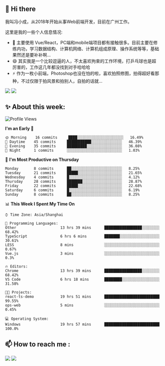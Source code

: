 ## 👋 Hi there

我叫冯小成，从2018年开始从事Web前端开发，目前在广州工作。

这里是我的一些个人信息情况:

- 🌱 主要使用 Vue/React，PC端和mobile端项目都有接触很多。目前主要在修练内功，学习数据结构、计算机网络、计算机组成原理、操作系统等等，基础果然还是要补补啊...
- 😄 其实我是一个比较逗逼的人，不太喜欢拘束的工作环境，打乒乓球也是超厉害的，工作这几年都没找到对手哈哈哈
- ⚡ 作为一枚小前端，Photoshop也没在怕的啦，喜欢拍照修图，拍得超好看那种，不过仅限于拍风景和拍别人，自拍的话就...

![](https://github-readme-stats.vercel.app/api?username=fxpixels&theme=graywhite&hide_border=true)
![](https://github-readme-stats.vercel.app/api/top-langs/?username=fxpixels&hide_border=true&layout=compact)

<!--
<img src="https://github-readme-stats.vercel.app/api?username=fxpixels&theme=graywhite&hide_border=true" width="500" alt=""/>
<img src="https://github-readme-stats.vercel.app/api/top-langs/?username=fxpixels&hide_border=true&layout=compact" width="300" alt=""/>
-->
## ✨ About this week:
<!--START_SECTION:waka-->
![Profile Views](http://img.shields.io/badge/Profile%20Views-137-blue)

**I'm an Early 🐤** 

```text
🌞 Morning    16 commits     ████░░░░░░░░░░░░░░░░░░░░░   16.49% 
🌆 Daytime    45 commits     ███████████░░░░░░░░░░░░░░   46.39% 
🌃 Evening    35 commits     █████████░░░░░░░░░░░░░░░░   36.08% 
🌙 Night      1 commits      ░░░░░░░░░░░░░░░░░░░░░░░░░   1.03%

```
📅 **I'm Most Productive on Thursday** 

```text
Monday       8 commits      ██░░░░░░░░░░░░░░░░░░░░░░░   8.25% 
Tuesday      21 commits     █████░░░░░░░░░░░░░░░░░░░░   21.65% 
Wednesday    4 commits      █░░░░░░░░░░░░░░░░░░░░░░░░   4.12% 
Thursday     28 commits     ███████░░░░░░░░░░░░░░░░░░   28.87% 
Friday       22 commits     █████░░░░░░░░░░░░░░░░░░░░   22.68% 
Saturday     6 commits      █░░░░░░░░░░░░░░░░░░░░░░░░   6.19% 
Sunday       8 commits      ██░░░░░░░░░░░░░░░░░░░░░░░   8.25%

```


📊 **This Week I Spent My Time On** 

```text
⌚︎ Time Zone: Asia/Shanghai

💬 Programming Languages: 
Other                    13 hrs 39 mins      █████████████████░░░░░░░░   68.42% 
TypeScript               6 hrs 6 mins        ███████░░░░░░░░░░░░░░░░░░   30.61% 
LESS                     8 mins              ░░░░░░░░░░░░░░░░░░░░░░░░░   0.67% 
Vue.js                   3 mins              ░░░░░░░░░░░░░░░░░░░░░░░░░   0.3%

🔥 Editors: 
Chrome                   13 hrs 39 mins      █████████████████░░░░░░░░   68.42% 
VS Code                  6 hrs 18 mins       ████████░░░░░░░░░░░░░░░░░   31.58%

🐱‍💻 Projects: 
react-ts-demo            19 hrs 51 mins      █████████████████████████   99.55% 
ops-web                  5 mins              ░░░░░░░░░░░░░░░░░░░░░░░░░   0.45%

💻 Operating System: 
Windows                  19 hrs 57 mins      █████████████████████████   100.0%

```


<!--END_SECTION:waka-->

## :mailbox: How to reach me : 

[<img src="https://img.icons8.com/bubbles/50/000000/gmail.png"/>](mailto:iampcfox@gmail.com)
[<img target="_blank" src="https://img.icons8.com/bubbles/50/000000/github.png">](https://github.com/FxPixels)



<!-- ![Visitor Badge](https://visitor-badge.laobi.icu/badge?page_id=fxpixels) -->

<!--
**FxPixels/FxPixels** is a ✨ _special_ ✨ repository because its `README.md` (this file) appears on your GitHub profile.

Here are some ideas to get you started:

- 🔭 I’m currently working on ...
- 🌱 I’m currently learning ...
- 👯 I’m looking to collaborate on ...
- 🤔 I’m looking for help with ...
- 💬 Ask me about ...
- 📫 How to reach me: ...
- 😄 Pronouns: ...
- ⚡ Fun fact: ...
-->
